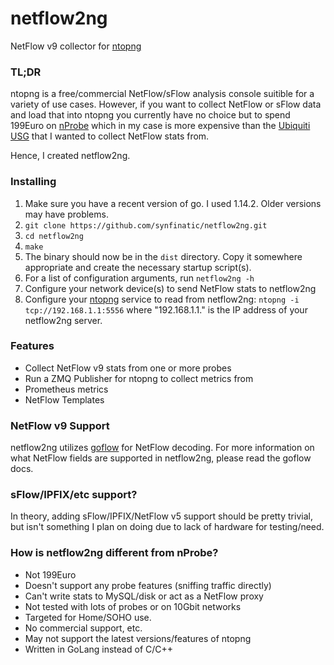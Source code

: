 # netflow2ng
NetFlow v9 collector for [ntopng](https://www.ntop.org/products/traffic-analysis/ntop/)

### TL;DR

ntopng is a free/commercial NetFlow/sFlow analysis console suitible for a
variety of use cases.  However, if you want to collect NetFlow or sFlow
data and load that into ntopng you currently have no choice but to spend
199Euro on [nProbe](https://www.ntop.org/products/netflow/nprobe/) which
in my case is more expensive than the 
[Ubiquiti USG](https://www.ui.com/unifi-routing/usg/) that I wanted to 
collect NetFlow stats from.

Hence, I created netflow2ng.

### Installing

 1. Make sure you have a recent version of go.  I used 1.14.2.   Older versions
    may have problems.
 1. `git clone https://github.com/synfinatic/netflow2ng.git`
 1. `cd netflow2ng`
 1. `make`
 1. The binary should now be in the `dist` directory.  Copy it somewhere
    appropriate and create the necessary startup script(s).
 1. For a list of configuration arguments, run `netflow2ng -h`
 1. Configure your network device(s) to send NetFlow stats to netflow2ng
 1. Configure your [ntopng](https://www.ntop.org/products/traffic-analysis/ntop/)
    service to read from netflow2ng: `ntopng -i tcp://192.168.1.1:5556` where
    "192.168.1.1." is the IP address of your netflow2ng server.

### Features

 * Collect NetFlow v9 stats from one or more probes
 * Run a ZMQ Publisher for ntopng to collect metrics from
 * Prometheus metrics
 * NetFlow Templates

### NetFlow v9 Support

netflow2ng utilizes [goflow](https://github.com/cloudflare/goflow) for NetFlow
decoding.  For more information on what NetFlow fields are supported in 
netflow2ng, please read the goflow docs.

### sFlow/IPFIX/etc support?

In theory, adding sFlow/IPFIX/NetFlow v5 support should be pretty trivial, but
isn't something I plan on doing due to lack of hardware for testing/need.

### How is netflow2ng different from nProbe?

 * Not 199Euro
 * Doesn't support any probe features (sniffing traffic directly)
 * Can't write stats to MySQL/disk or act as a NetFlow proxy
 * Not tested with lots of probes or on 10Gbit networks
 * Targeted for Home/SOHO use.
 * No commercial support, etc.
 * May not support the latest versions/features of ntopng
 * Written in GoLang instead of C/C++
